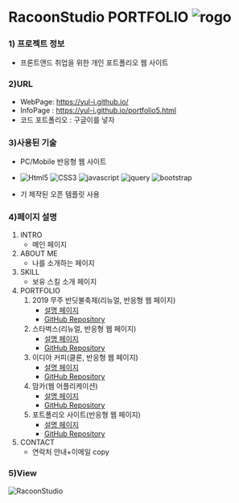 
# RacoonStudio PORTFOLIO ![rogo](https://yul-i.github.io/images/logo.png) 

### 1) 프로젝트 정보
* 프론트앤드 취업을 위한 개인 포트폴리오 웹 사이트

### 2)URL
* WebPage: https://yul-i.github.io/
* InfoPage : https://yul-i.github.io/portfolio5.html
* 코드 포트폴리오 : 구글이를 넣자

### 3)사용된 기술
* PC/Mobile 반응형 웹 사이트

* ![Html5](https://img.shields.io/badge/HTML5-red) ![CSS3](https://img.shields.io/badge/CSS3-blue) ![javascript](https://img.shields.io/badge/JavaScript-yellow) ![jquery](https://img.shields.io/badge/jQuery-orange) ![bootstrap](https://img.shields.io/badge/bootstrap-blueviolet)
* 기 제작된 오픈 템플릿 사용

### 4)페이지 설명
1. INTRO 
    * 메인 페이지
2. ABOUT ME
    * 나를 소개하는 페이지
3. SKILL
    * 보유 스킬 소개 페이지
4. PORTFOLIO
    1. 2019 무주 반딧불축제(리뉴얼, 반응형 웹 페이지)
        * [설명 페이지](https://yul-i.github.io/portfolio1.html "무주축제info")
        * [GitHub Repository](https://github.com/Yul-i/mujufirefly "무주축제git")
    2. 스타벅스(리뉴얼, 반응형 웹 페이지)
        * [설명 페이지](https://yul-i.github.io/portfolio2.html "스타벅스info")
        * [GitHub Repository](https://github.com/Yul-i/starbucks "스타벅스git")
    3. 이디야 커피(클론, 반응형 웹 페이지)
        * [설명 페이지](https://yul-i.github.io/portfolio3.html "이디야info")
        * [GitHub Repository](https://github.com/Yul-i/ediya "이디야git")
    4. 맘카(웹 어플리케이션)
        * [설명 페이지](https://yul-i.github.io/portfolio4.html "맘카info")
        * [GitHub Repository](https://github.com/Yul-i/momcar "맘카git")
    5. 포트폴리오 사이트(반응형 웹 페이지)
        * [설명 페이지](https://yul-i.github.io/ "포트폴리오info")
        * [GitHub Repository](https://github.com/Yul-i/yul-i.github.io "포트폴리오git")
5. CONTACT
    * 연락처 안내+이메일 copy

### 5)View
![RacoonStudio](https://yul-i.github.io/images/portfolio-mockup.PNG)
